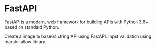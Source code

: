 # FastAPI
FastAPI is a modern, web framework for building APIs with Python 3.6+ based on standard Python.

Create a image to base64 string API using FastAPI.
Input validation using marshmallow library.
